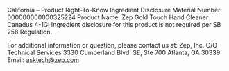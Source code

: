  
 
 
California – Product Right-To-Know Ingredient Disclosure 
Material Number: 000000000000325224 
Product Name: Zep Gold Touch Hand Cleaner Canadus 4-1Gl 
Ingredient disclosure for this product is not required per SB 258 Regulation. 
 
For additional information or question, please contact us at: 
Zep, Inc. 
C/O Technical Services 
3330 Cumberland Blvd. SE, Ste 700 
Atlanta, GA 30339 
Email: asktech@zep.com 
 
 
 
 
